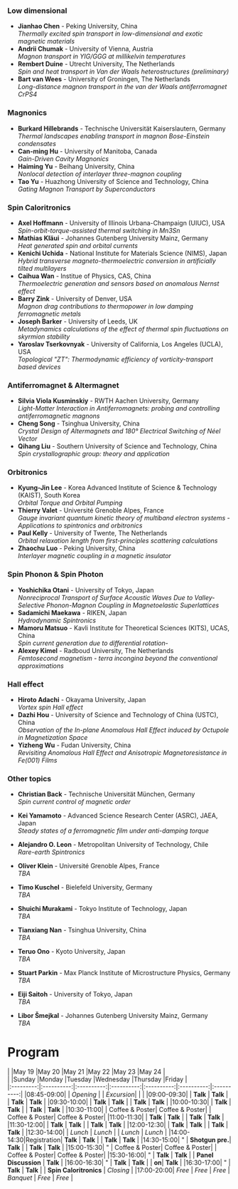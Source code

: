 ### Low dimensional 
- **Jianhao Chen** - Peking University, China   
_Thermally excited spin transport in low-dimensional and exotic magnetic materials_
- **Andrii Chumak** - University of Vienna, Austria   
_Magnon transport in YIG/GGG at millikelvin temperatures_
- **Rembert Duine** - Utrecht University, The Netherlands   
_Spin and heat transport in Van der Waals heterostructures (preliminary)_
- **Bart van Wees** - University of Groningen, The Netherlands   
_Long-distance magnon transport in the van der Waals antiferromagnet CrPS4_

### Magnonics
- **Burkard Hillebrands** - Technische Universität Kaiserslautern, Germany   
_Thermal landscapes enabling transport in magnon Bose-Einstein condensates_
- **Can-ming Hu** - University of Manitoba, Canada   
_Gain-Driven Cavity Magnonics_
- **Haiming Yu** - Beihang University, China   
_Nonlocal detection of interlayer three-magnon coupling_
- **Tao Yu** - Huazhong University of Science and Technology, China   
_Gating Magnon Transport by Superconductors_

### Spin Caloritronics 
- **Axel Hoffmann** - University of Illinois Urbana-Champaign (UIUC), USA   
_Spin-orbit-torque-assisted thermal switching in Mn3Sn_
- **Mathias Kläui** - Johannes Gutenberg University Mainz, Germany   
_Heat generated spin and orbital currents_
- **Kenichi Uchida** - National Institute for Materials Science (NIMS), Japan   
_Hybrid transverse magneto-thermoelectric conversion in artificially tilted multilayers_
- **Caihua Wan** - Institue of Physics, CAS, China   
_Thermoelectric generation and sensors based on anomalous Nernst effect_
- **Barry Zink** - University of Denver, USA   
_Magnon drag contributions to thermopower in low damping ferromagnetic metals_
- **Joseph Barker** - University of Leeds, UK   
_Metadynamics calculations of the effect of thermal spin fluctuations on skyrmion stability_
- **Yaroslav Tserkovnyak** - University of California, Los Angeles (UCLA), USA   
_Topological "ZT": Thermodynamic efficiency of vorticity-transport based devices_


### Antiferromagnet & Altermagnet
- **Silvia Viola Kusminskiy** - RWTH Aachen University, Germany   
_Light-Matter Interaction in Antiferromagnets: probing and controlling antiferromagnetic magnons_
- **Cheng Song** - Tsinghua University, China   
_Crystal Design of Altermagnets and 180° Electrical Switching of Néel Vector_
- **Qihang Liu** - Southern University of Science and Technology, China   
_Spin crystallographic group: theory and application_

### Orbitronics
- **Kyung-Jin Lee** - Korea Advanced Institute of Science & Technology (KAIST), South Korea   
_Orbital Torque and Orbital Pumping_
- **Thierry Valet** - Université Grenoble Alpes, France   
_Gauge invariant quantum kinetic theory of multiband electron systems - Applications to spintronics and orbitronics_
- **Paul Kelly** - University of Twente, The Netherlands   
_Orbital relaxation length from first-principles scattering calculations_
- **Zhaochu Luo** - Peking University, China   
_Interlayer magnetic coupling in a magnetic insulator_

### Spin Phonon & Spin Photon
- **Yoshichika Otani** - University of Tokyo, Japan   
_Nonreciprocal Transport of Surface Acoustic Waves Due to Valley-Selective Phonon-Magnon Coupling in Magnetoelastic Superlattices_
- **Sadamichi Maekawa** - RIKEN, Japan   
_Hydrodynamic Spintronics_
- **Mamoru Matsuo** - Kavli Institute for Theoretical Sciences (KITS), UCAS, China   
_Spin current generation due to differential rotation_- 
- **Alexey Kimel** - Radboud University, The Netherlands   
_Femtosecond magnetism - terra incongina beyond the conventional approximations_

### Hall effect
- **Hiroto Adachi** - Okayama University, Japan  
_Vortex spin Hall effect_
- **Dazhi Hou** - University of Science and Technology of China (USTC), China   
_Observation of the In-plane Anomalous Hall Effect induced by Octupole in Magnetization Space_
- **Yizheng Wu** - Fudan University, China   
_Revisiting Anomalous Hall Effect and Anisotropic Magnetoresistance in Fe(001) Films_

### Other topics
- **Christian Back** - Technische Universität München, Germany  
_Spin current control of magnetic order_
- **Kei Yamamoto** - Advanced Science Research Center (ASRC), JAEA, Japan   
_Steady states of a ferromagnetic film under anti-damping torque_
- **Alejandro O. Leon** - Metropolitan University of Technology, Chile   
_Rare-earth Spintronics_

- **Oliver Klein** - Université Grenoble Alpes, France   
_TBA_
- **Timo Kuschel** - Bielefeld University, Germany   
_TBA_
- **Shuichi Murakami** - Tokyo Institute of Technology, Japan   
_TBA_
- **Tianxiang Nan** - Tsinghua University, China   
_TBA_
- **Teruo Ono** - Kyoto University, Japan   
_TBA_
- **Stuart Parkin** - Max Planck Institute of Microstructure Physics, Germany   
_TBA_
- **Eiji Saitoh** - University of Tokyo, Japan   
_TBA_
- **Libor Šmejkal** - Johannes Gutenberg University Mainz, Germany   
_TBA_




# Program

|           |May 19      |May 20      |May 21      |May 22      |May 23      |May 24      |  
|           |Sunday      |Monday      |Tuesday     |Wednesday   |Thursday    |Friday      |  
|:---------:|:----------:|:----------:|:----------:|:----------:|:----------:|:----------:|
|08:45-09:00|            | _Opening_  |            | _Excursion_|            |            |
|09:00-09:30|            | **Talk**   | **Talk**   |            | **Talk**   | **Talk**   |
|09:30-10:00|            | **Talk**   | **Talk**   |            | **Talk**   | **Talk**   |
|10:00-10:30|            | **Talk**   | **Talk**   |            | **Talk**   | **Talk**   |
|10:30-11:00|            | Coffee & Poster| Coffee & Poster|    | Coffee & Poster| Coffee & Poster|
|11:00-11:30|            | **Talk**   | **Talk**   |            | **Talk**   | **Talk**   |
|11:30-12:00|            | **Talk**   | **Talk**   |            | **Talk**   | **Talk**   |
|12:00-12:30|            | **Talk**   | **Talk**   |            | **Talk**   | **Talk**   |
|12:30-14:00|            | _Lunch_    | _Lunch_    |            | _Lunch_    | _Lunch_    |
|14:00-14:30|Registration| **Talk**   | **Talk**   |            | **Talk**   | **Talk**  |
|14:30-15:00| "          | **Shotgun pre.**| **Talk**   |       | **Talk**   | **Talk**   |
|15:00-15:30| "          | Coffee & Poster| Coffee & Poster|    | Coffee & Poster| Coffee & Poster|
|15:30-16:00| "          | **Talk**   | **Talk**   |            | **Panel Discussion** | **Talk**   |
|16:00-16:30| "          | **Talk**   | **Talk**   |            | **on**| **Talk**   |
|16:30-17:00| "          | **Talk**   | **Talk**   |            | **Spin Caloritronics**   | _Closing_  |
|17:00-20:00| _Free_     | _Free_     | _Free_     |  _Banquet_ | _Free_    | _Free_   |